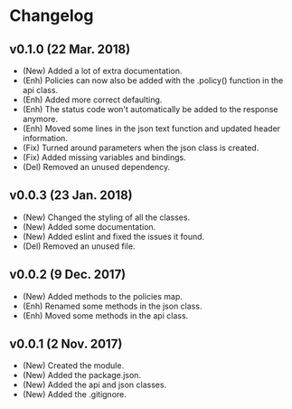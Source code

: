 # Changelog

## v0.1.0 (22 Mar. 2018)
- (New) Added a lot of extra documentation.
- (Enh) Policies can now also be added with the .policy() function in the api class.
- (Enh) Added more correct defaulting.
- (Enh) The status code won't automatically be added to the response anymore.
- (Enh) Moved some lines in the json text function and updated header information.
- (Fix) Turned around parameters when the json class is created.
- (Fix) Added missing variables and bindings.
- (Del) Removed an unused dependency.

## v0.0.3 (23 Jan. 2018)
- (New) Changed the styling of all the classes.
- (New) Added some documentation.
- (New) Added eslint and fixed the issues it found.
- (Del) Removed an unused file.

## v0.0.2 (9 Dec. 2017)
- (New) Added methods to the policies map.
- (Enh)	Renamed some methods in the json class.
- (Enh) Moved some methods in the api class.

## v0.0.1 (2 Nov. 2017)
- (New) Created the module.
- (New) Added the package.json.
- (New) Added the api and json classes.
- (New) Added the .gitignore.
